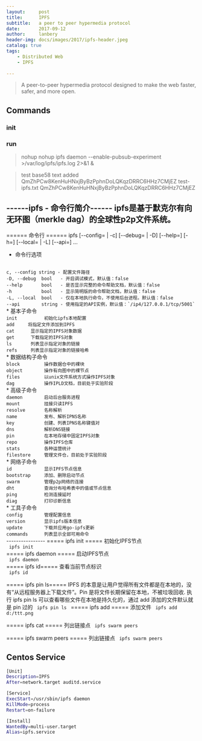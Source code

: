 ```yaml
---
layout:     post
title:      IPFS 
subtitle:   a peer to peer hypermedia protocol 
date:       2017-09-12
author:     lanbery
header-img: docs/images/2017/ipfs-header.jpeg
catalog: true
tags:
    - Distributed Web
    - IPFS
    
---
```


> A peer-to-peer hypermedia protocol
designed to make the web faster, safer, and more open.


## Commands

### init

### run

> nohup 
nohup ipfs daemon --enable-pubsub-experiment >/var/log/ipfs/ipfs.log 2>&1 &

> test base58 text
added QmZhPCw8KenHuHNxjByBzPphnDoLQKqzDRRC6HHz7CMjEZ test-ipfs.txt
QmZhPCw8KenHuHNxjByBzPphnDoLQKqzDRRC6HHz7CMjEZ

<text type="danger" size="28px">------ipfs - 命令行简介------</text>
ipfs是基于默克尔有向无环图（merkle dag）的全球性p2p文件系统。
-----------------
====== 命令行 ======
  ipfs [--config=<config> | -c] [--debug=<debug> | -D] 
       [--help=<help>] [-h=<h>] [--local=<local> | -L] 
       [--api=<api>] <command> ...
  * 命令行选项
<code java>
c, --config string - 配置文件路径
-D, --debug  bool   - 开启调试模式，默认值：false
--help       bool   - 是否显示完整的命令帮助文档，默认值：false
-h           bool   - 显示简明版的命令帮助文档，默认值：false
-L, --local  bool   - 仅在本地执行命令，不使用后台进程。默认值：false
--api        string - 使用指定的API实例，默认值：`/ip4/127.0.0.1/tcp/5001`
</code> 
  * 基本子命令
<code java>
init          初始化ipfs本地配置
add <path>    将指定文件添加到IPFS
cat <ref>     显示指定的IPFS对象数据
get <ref>     下载指定的IPFS对象
ls <ref>      列表显示指定对象的链接
refs <ref>    列表显示指定对象的链接哈希
</code>
  * 数据结构子命令
<code java>
block         操作数据仓中的裸块
object        操作有向图中的裸节点
files         以unix文件系统方式操作IPFS对象
dag           操作IPLD文档，目前处于实验阶段
</code>
  * 高级子命令
<code java>
daemon        启动后台服务进程
mount         挂接只读IPFS
resolve       名称解析
name          发布、解析IPNS名称
key           创建、列表IPNS名称键值对
dns           解析DNS链接
pin           在本地存储中固定IPFS对象
repo          操作IPFS仓库
stats         各种运营统计
filestore     管理文件仓，目前处于实验阶段
</code>
  * 网络子命令
<code java>
id            显示IPFS节点信息
bootstrap     添加、删除启动节点
swarm         管理p2p网络的连接
dht           查询分布哈希表中的值或节点信息
ping          检测连接延时
diag          打印诊断信息
</code>
  * 工具子命令      
<code java>
config        管理配置信息
version       显示ipfs版本信息
update        下载并应用go-ipfs更新
commands      列表显示全部可用命令
</code>
----------------
===== ipfs init =====
  初始化IPFS节点
<code java>
 ipfs init
</code>
===== ipfs daemon =====
  启动IPFS节点
<code java>
 ipfs daemon
</code>
===== ipfs id=====
  查看当前节点标识
<code java>
 ipfs id
</code>

===== ipfs pin ls=====
  IPFS 的本意是让用户觉得所有文件都是在本地的，没有“从远程服务器上下载文件”。Pin 是将文件长期保留在本地，不被垃圾回收.
  执行 ipfs pin ls 可以查看哪些文件在本地是持久化的，通过 add 添加的文件默认就是 pin 过的
<code java>
 ipfs pin ls
</code>
===== ipfs add =====
  添加文件
<code java>
 ipfs add d:/ttt.png 
</code>

===== ipfs cat =====
  列出链接点
<code java>
 ipfs swarm peers 
</code>

===== ipfs swarm peers =====
  列出链接点
<code java>
 ipfs swarm peers 
</code>

## Centos Service

```bash
[Unit]
Description=IPFS 
After=network.target auditd.service

[Service]
ExecStart=/usr/sbin/ipfs daemon
KillMode=process
Restart=on-failure

[Install]
WantedBy=multi-user.target
Alias=ipfs.service
```
